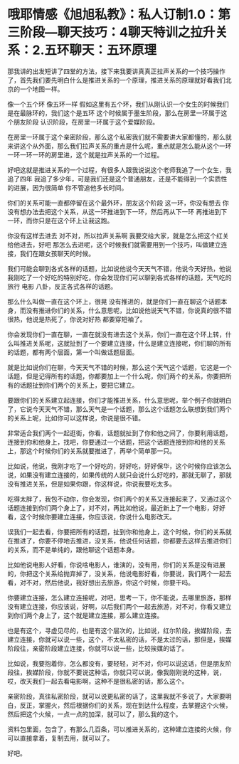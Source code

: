 # 哦耶情感《旭旭私教》：私人订制1.0：第三阶段—聊天技巧：4聊天特训之拉升关系：2.五环聊天：五环原理

那我讲的出发短讲了四堂的方法，接下来我要讲真真正拉声关系的一个技巧操作了，首先我们要先明白什么是推进关系的一个原理，推进关系的原理就好看我们北京的一个地图一样。

像一个五个环 像五环一样 假如这里有五个环，我们从刚认识一个女生的时候我们是在最脉环的，我们这个是五环 这个时候属于墨生阶段，那么在房里一环属于这个朋友阶段 认识阶段，在房里一环属于这个爱媒阶段。

在房里一环属于这个亲密阶段，那么这个私密我们就不需要讲大家都懂的，那么就来讲这个从外面，那么我们拉声关系的重点是什么呢，重点就是怎么能从这个一环一环一环一环的房里进，这个就是拉声关系的一个过程。

好吧这就是推进关系的一个过程，有很多人跟我说说这个老师我追了一个女生，我追了四年 我追了多少年，可是我们还是这个普通朋友，还是不能得到一个实质性的进展，因为很简单 你不管追他多长时间。

你们的关系可能一直都停留在这个最外环，朋友这个阶段 这一环，你没有想去 你没有想办法去把这个关系，从这一环推进到下一环，然后再从下一环 再推进到下一环，而你只是在这个环上让我这跑。

你没有这样去进去 对不对，所以拉声关系啊 我要交给大家，就是怎么把这个红关给他进去，好吧 那怎么去进呢，这个时候我们就需要用到一个技巧，叫做建立连接，我们在跟女孩聊天的时候。

我们可能会聊到各式各样的话题，比如说他说今天天气不错，他说今天好热，他说我刚吃了一个好吃的特别好吃，你会发现你们可以聊到各式各样的话题，天气吃的旅行 电影 八卦，反正各式各样的话题。

那么什么叫做一直在这个环上，很晃 没有推进的，就是你们一直在聊这个话题本身，而没有推进你们的关系，什么意思呢，比如说他说天气不错，你说真的很不错 很热，他说是热死了，你说对好热 都要穿短袖了。

你会发现你们一直在聊，一直在就没有进去这个关系，你们一直在这个环上转，什么叫推进关系呢，这就扯到了一个要建立连接，什么是建立连接呢，你们聊的所有的话题，都有两个层面，第一个叫做话题层面。

就是比如说你们在聊，今天天气不错的时候，那么这个天气这个话题，它这是一个话题，但是记得所有的话题，你都要加上一个什么呢，你们两个的关系，你要把所有的话题扯到你们两个的关系上，要把它建立。

要跟你们的关系建立起连接，你们才能推进关系，什么意思呢，举个例子你就明白了，它说今天天气不错，那么天气是一个话题，那么这个话题怎么联想到我们两个的关系上呢，比如你可以这样说，你说是很不错。

非常适合我们两个一起逛街，你看，话题就扯到了你和他之间了，你要利用话题，连接到你和他身上，找吧，你要通过一个话题，把这个话题连接到你和他的关系上，那这个时候你们的关系就要推进了，再举个简单那一只。

比如说，他说，我刚才吃了一个好吃的，好好吃，好好保华，这个时候你应该怎么说，如果没有建立连接的，如果传统的人就只会说什么好吃的，那就无聊了，那就没有推进关系，但是如果你跟，你这样说，你说我要吃太多。

吃得太胖了，我包不动你，你会发现，你们两个的关系又连接起来了，又通过这个话题连接到你们两个身上了，对不对，再比如他说，最近新上了一个电影，好好看，这个时候你要建立连接，你应该说，你说什么电影改天。

误我们一起去看，你要把所有的话题，扯到你和他身上，这个时候，你们的关系就在推进了，你要不停地去推进，没关系，他说任何话题，你都要去这样去推进你们的关系，而不是单纯的，跟他聊这个话题本身。

比如他说电影人好看，你说啥电影人，谁演的，没有用，你们的关系是没有进展的，你把这个关系给抛弃掉了，没关系，他说电影好看，你要说，我们两个一起去看，对不对，然后他说，我好想出去旅游，你这个时候，你要干吗。

你要建立连接，怎么建立连接呢，对吧，思考一下，你不能说，去哪里旅游，那样没有建立连接，你应该说，好啊，以后我们两个一起去旅游，对不对，你看又建立到你们两个身上了，这个就是建立连接，那么建立连接。

也是有这个，寻虚见尽的，也是有这个层次的，比如说，红尔阶段，挨媒阶段，去建立连接，你就可以说一些，这个，不太私密的话，不是太过的话，那但是，挨媒阶段往，亲密阶段建立连接，你就可以说一些，比较挨媒的话了。

比如说，我要抱着你，怎么都没有，要轻轻，对不对，你可以说这话，但是朋友阶段往，挨媒阶段，你就不要说这种话，你就只可以说，像我刚刚说的这种，说，哎，改天我们一起去看电影啊，这种不是很私密的话，那么这个。

亲密阶段，真往私密阶段，就可以说更私密的话了，这里我就不多说了，大家要明白，反正，掌握火，然后根据你们的关系，现在到达什么程度，去掌握这个火候，然后把这个火候，一点一点的加深，就可以了，那么我的这个。

资料包里面，包含了，有那么几百条，可以推进关系的，这种建立连接的火候，你可以直接拿着，复制去用，就可以了。

好吧。
